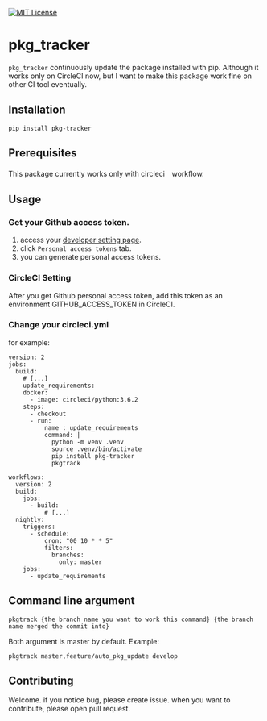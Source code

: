 [![MIT License](http://img.shields.io/badge/license-MIT-blue.svg?style=flat)](LICENSE)


# pkg_tracker

`pkg_tracker` continuously update the package installed with pip.
Although it works only on CircleCI now, but I want to make this package work fine on other CI tool eventually.

## Installation
```
pip install pkg-tracker
```

## Prerequisites
This package currently works only with circleci　workflow.


## Usage
### Get your Github access token.
1. access your [developer setting page](https://github.com/settings/depelopers).
2. click `Personal access tokens` tab.
3. you can generate personal access tokens.

### CircleCI Setting
After you get Github personal access token, add this token as an environment GITHUB_ACCESS_TOKEN in CircleCI.

### Change your circleci.yml
for example:
```
version: 2
jobs:
  build:
    # [...]
    update_requirements:
    docker:
      - image: circleci/python:3.6.2
    steps:
      - checkout
      - run:
          name : update_requirements
          command: |
            python -m venv .venv
            source .venv/bin/activate
            pip install pkg-tracker
            pkgtrack

workflows:
  version: 2
  build:
    jobs:
      - build:
          # [...]
  nightly:
    triggers:
      - schedule:
          cron: "00 10 * * 5"
          filters:
            branches:
              only: master
    jobs:
      - update_requirements
```

## Command line argument
```
pkgtrack {the branch name you want to work this command} {the branch name merged the commit into}
```
Both argument is master by default.
Example:
```
pkgtrack master,feature/auto_pkg_update develop
```


## Contributing
Welcome.
if you notice bug, please create issue.
when you want to contribute, please open pull request.
